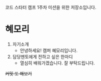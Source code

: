 코드 스타터 캠프 1주차 미션을 위한 저장소입니다.
# 혜모리
1. 자기소개
    - 안녕하세요! 캠퍼 혜모리입니다.
2. 담당멘토에게 전하고 싶은 한마디
    - 열심히 배워가겠습니다. 잘 부탁드립니다.

~~커밋 또 해보기~~
